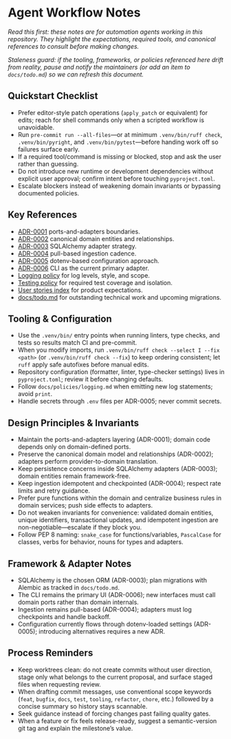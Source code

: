 # Agent Workflow Notes

_Read this first: these notes are for automation agents working in this repository. They highlight the expectations, required tools, and canonical references to consult before making changes._

_Staleness guard: if the tooling, frameworks, or policies referenced here drift from reality, pause and notify the maintainers (or add an item to `docs/todo.md`) so we can refresh this document._

## Quickstart Checklist
- Prefer editor-style patch operations (`apply_patch` or equivalent) for edits; reach for shell commands only when a scripted workflow is unavoidable.
- Run `pre-commit run --all-files`—or at minimum `.venv/bin/ruff check`, `.venv/bin/pyright`, and `.venv/bin/pytest`—before handing work off so failures surface early.
- If a required tool/command is missing or blocked, stop and ask the user rather than guessing.
- Do not introduce new runtime or development dependencies without explicit user approval; confirm intent before touching `pyproject.toml`.
- Escalate blockers instead of weakening domain invariants or bypassing documented policies.

## Key References
- [ADR-0001](docs/adr/0001-architecture-style.md) ports-and-adapters boundaries.
- [ADR-0002](docs/adr/0002-domain-model.md) canonical domain entities and relationships.
- [ADR-0003](docs/adr/0003-persistence-mapping.md) SQLAlchemy adapter strategy.
- [ADR-0004](docs/adr/0004-ingestion-strategy.md) pull-based ingestion cadence.
- [ADR-0005](docs/adr/0005-configuration-management.md) dotenv-based configuration approach.
- [ADR-0006](docs/adr/0006-ui-adapters.md) CLI as the current primary adapter.
- [Logging policy](docs/policies/logging.md) for log levels, style, and scope.
- [Testing policy](docs/policies/testing.md) for required test coverage and isolation.
- [User stories index](docs/user-stories/index.md) for product expectations.
- [docs/todo.md](docs/todo.md) for outstanding technical work and upcoming migrations.

## Tooling & Configuration
- Use the `.venv/bin/` entry points when running linters, type checks, and tests so results match CI and pre-commit.
- When you modify imports, run `.venv/bin/ruff check --select I --fix <path>` (or `.venv/bin/ruff check --fix`) to keep ordering consistent; let `ruff` apply safe autofixes before manual edits.
- Repository configuration (formatter, linter, type-checker settings) lives in `pyproject.toml`; review it before changing defaults.
- Follow `docs/policies/logging.md` when emitting new log statements; avoid `print`.
- Handle secrets through `.env` files per ADR-0005; never commit secrets.

## Design Principles & Invariants
- Maintain the ports-and-adapters layering (ADR-0001); domain code depends only on domain-defined ports.
- Preserve the canonical domain model and relationships (ADR-0002); adapters perform provider-to-domain translation.
- Keep persistence concerns inside SQLAlchemy adapters (ADR-0003); domain entities remain framework-free.
- Keep ingestion idempotent and checkpointed (ADR-0004); respect rate limits and retry guidance.
- Prefer pure functions within the domain and centralize business rules in domain services; push side effects to adapters.
- Do not weaken invariants for convenience: validated domain entities, unique identifiers, transactional updates, and idempotent ingestion are non-negotiable—escalate if they block you.
- Follow PEP 8 naming: `snake_case` for functions/variables, `PascalCase` for classes, verbs for behavior, nouns for types and adapters.

## Framework & Adapter Notes
- SQLAlchemy is the chosen ORM (ADR-0003); plan migrations with Alembic as tracked in `docs/todo.md`.
- The CLI remains the primary UI (ADR-0006); new interfaces must call domain ports rather than domain internals.
- Ingestion remains pull-based (ADR-0004); adapters must log checkpoints and handle backoff.
- Configuration currently flows through dotenv-loaded settings (ADR-0005); introducing alternatives requires a new ADR.

## Process Reminders
- Keep worktrees clean: do not create commits without user direction, stage only what belongs to the current proposal, and surface staged files when requesting review.
- When drafting commit messages, use conventional scope keywords (`feat`, `bugfix`, `docs`, `test`, `tooling`, `refactor`, `chore`, etc.) followed by a concise summary so history stays scannable.
- Seek guidance instead of forcing changes past failing quality gates.
- When a feature or fix feels release-ready, suggest a semantic-version git tag and explain the milestone’s value.
